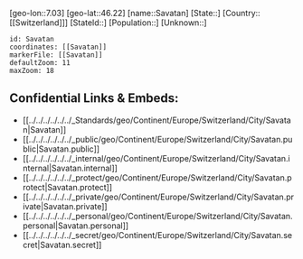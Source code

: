 ﻿---
location: [46.22,7.03]
mapzoom: [7,12] 
mapmarker: city 
type: City
tags:
- geo/City


SpocWebEntityId: 33979
isDeleted: false
confidential: public

---
[geo-lon::7.03]
[geo-lat::46.22]
[name::Savatan]
[State::]
[Country::[[Switzerland]]]
[StateId::]
[Population::]
[Unknown::]


```leaflet
id: Savatan
coordinates: [[Savatan]]
markerFile: [[Savatan]]
defaultZoom: 11 
maxZoom: 18
```


## Confidential Links & Embeds: 
- [[../../../../../../_Standards/geo/Continent/Europe/Switzerland/City/Savatan|Savatan]] 
- [[../../../../../../_public/geo/Continent/Europe/Switzerland/City/Savatan.public|Savatan.public]] 
- [[../../../../../../_internal/geo/Continent/Europe/Switzerland/City/Savatan.internal|Savatan.internal]] 
- [[../../../../../../_protect/geo/Continent/Europe/Switzerland/City/Savatan.protect|Savatan.protect]] 
- [[../../../../../../_private/geo/Continent/Europe/Switzerland/City/Savatan.private|Savatan.private]] 
- [[../../../../../../_personal/geo/Continent/Europe/Switzerland/City/Savatan.personal|Savatan.personal]] 
- [[../../../../../../_secret/geo/Continent/Europe/Switzerland/City/Savatan.secret|Savatan.secret]] 
